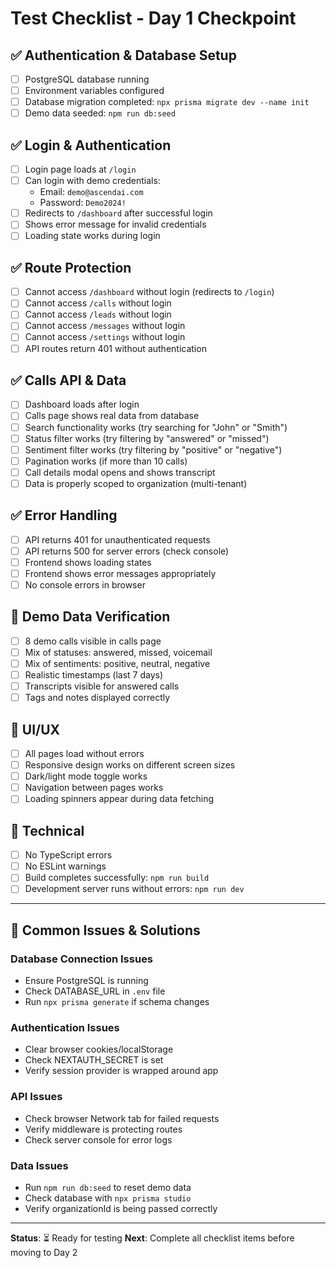 # Test Checklist - Day 1 Checkpoint

## ✅ Authentication & Database Setup
- [ ] PostgreSQL database running
- [ ] Environment variables configured
- [ ] Database migration completed: `npx prisma migrate dev --name init`
- [ ] Demo data seeded: `npm run db:seed`

## ✅ Login & Authentication
- [ ] Login page loads at `/login`
- [ ] Can login with demo credentials:
  - Email: `demo@ascendai.com`
  - Password: `Demo2024!`
- [ ] Redirects to `/dashboard` after successful login
- [ ] Shows error message for invalid credentials
- [ ] Loading state works during login

## ✅ Route Protection
- [ ] Cannot access `/dashboard` without login (redirects to `/login`)
- [ ] Cannot access `/calls` without login
- [ ] Cannot access `/leads` without login
- [ ] Cannot access `/messages` without login
- [ ] Cannot access `/settings` without login
- [ ] API routes return 401 without authentication

## ✅ Calls API & Data
- [ ] Dashboard loads after login
- [ ] Calls page shows real data from database
- [ ] Search functionality works (try searching for "John" or "Smith")
- [ ] Status filter works (try filtering by "answered" or "missed")
- [ ] Sentiment filter works (try filtering by "positive" or "negative")
- [ ] Pagination works (if more than 10 calls)
- [ ] Call details modal opens and shows transcript
- [ ] Data is properly scoped to organization (multi-tenant)

## ✅ Error Handling
- [ ] API returns 401 for unauthenticated requests
- [ ] API returns 500 for server errors (check console)
- [ ] Frontend shows loading states
- [ ] Frontend shows error messages appropriately
- [ ] No console errors in browser

## 🎯 Demo Data Verification
- [ ] 8 demo calls visible in calls page
- [ ] Mix of statuses: answered, missed, voicemail
- [ ] Mix of sentiments: positive, neutral, negative
- [ ] Realistic timestamps (last 7 days)
- [ ] Transcripts visible for answered calls
- [ ] Tags and notes displayed correctly

## 📱 UI/UX
- [ ] All pages load without errors
- [ ] Responsive design works on different screen sizes
- [ ] Dark/light mode toggle works
- [ ] Navigation between pages works
- [ ] Loading spinners appear during data fetching

## 🔧 Technical
- [ ] No TypeScript errors
- [ ] No ESLint warnings
- [ ] Build completes successfully: `npm run build`
- [ ] Development server runs without errors: `npm run dev`

---

## 🚨 Common Issues & Solutions

### Database Connection Issues
- Ensure PostgreSQL is running
- Check DATABASE_URL in `.env` file
- Run `npx prisma generate` if schema changes

### Authentication Issues
- Clear browser cookies/localStorage
- Check NEXTAUTH_SECRET is set
- Verify session provider is wrapped around app

### API Issues
- Check browser Network tab for failed requests
- Verify middleware is protecting routes
- Check server console for error logs

### Data Issues
- Run `npm run db:seed` to reset demo data
- Check database with `npx prisma studio`
- Verify organizationId is being passed correctly

---

**Status**: ⏳ Ready for testing
**Next**: Complete all checklist items before moving to Day 2
